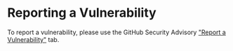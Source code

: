 # Reporting a Vulnerability

To report a vulnerability, please use the GitHub Security Advisory ["Report a Vulnerability"](https://github.com/paul-mueser/stats-bot/security/advisories/new) tab.
